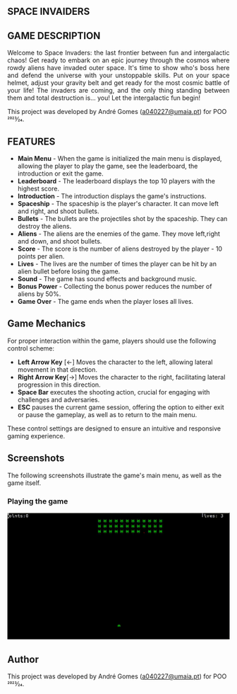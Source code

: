 ## SPACE INVAIDERS

## GAME DESCRIPTION

<p align="justify">Welcome to Space Invaders: the last frontier between fun and intergalactic chaos! Get ready to embark on an epic journey through the cosmos where rowdy aliens have invaded outer space. It's time to show who's boss here and defend the universe with your unstoppable skills. Put on your space helmet, adjust your gravity belt and get ready for the most cosmic battle of your life! The invaders are coming, and the only thing standing between them and total destruction is... you! Let the intergalactic fun begin!</p>

This project was developed by André Gomes (a040227@umaia.pt) for POO 2023⁄24.

## FEATURES 

- **Main Menu** - When the game is initialized the main menu is displayed, allowing the player to play the game, see the leaderboard, the introduction or exit the game.
- **Leaderboard** - The leaderboard displays the top 10 players with the highest score.
- **Introduction** - The introduction displays the game's instructions.
- **Spaceship** - The spaceship is the player's character. It can move left and right, and shoot bullets.
- **Bullets** - The bullets are the projectiles shot by the spaceship. They can destroy the aliens.
- **Aliens** - The aliens are the enemies of the game. They move left,right and down, and shoot bullets.
- **Score** - The score is the number of aliens destroyed by the player - 10 points per alien.
- **Lives** - The lives are the number of times the player can be hit by an alien bullet before losing the game.
- **Sound** - The game has sound effects and background music.
- **Bonus Power** - Collecting the bonus power reduces the number of aliens by 50%.
- **Game Over** - The game ends when the player loses all lives.

## Game Mechanics

For proper interaction within the game, players should use the following control scheme:

- **Left Arrow Key** [<-] Moves the character to the left, allowing lateral movement in that direction.
- **Right Arrow Key**[->] Moves the character to the right, facilitating lateral progression in this direction.
- **Space Bar** executes the shooting action, crucial for engaging with challenges and adversaries.
- **ESC** pauses the current game session, offering the option to either exit or pause the gameplay, as well as to return to the main menu.

These control settings are designed to ensure an intuitive and responsive gaming experience.

## Screenshots

The following screenshots illustrate the game's main menu, as well as the game itself.

### Playing the game 
![](docs/images/gameplay.gif)

## Author

This project was developed by André Gomes (a040227@umaia.pt) for POO 2023⁄24.